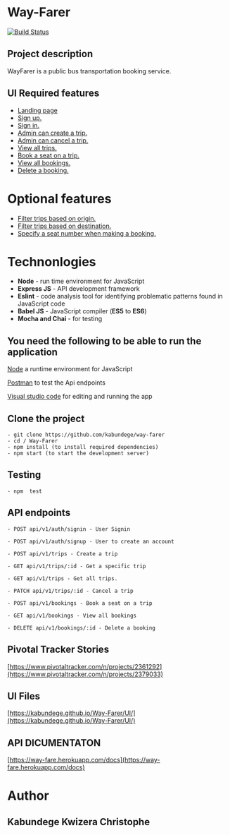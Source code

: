# **Way-Farer**
[![Build Status](https://travis-ci.org/kabundege/way-farer.svg?branch=develop)](https://travis-ci.org/kabundege/way-farer)


## **Project description**

WayFarer is a public bus transportation booking service.

## **UI Required features**

- [Landing page](https://kabundege.github.io/way-farer/)
- [Sign up.](https://kabundege.github.io/way-farer/UI/html/signup.html)
- [Sign in.](https://kabundege.github.io/way-farer/UI/html/signin.html)
- [Admin can create a trip.](https://kabundege.github.io/way-farer/UI/html/adminHome.html)
- [Admin can cancel a trip.](https://kabundege.github.io/way-farer/UI/html/trips.html)
- [View all trips.](https://kabundege.github.io/way-farer/UI/html/trips.html)
- [Book a seat on a trip.](https://kabundege.github.io/way-farer/UI/html/usertrips.html)
- [View all bookings.](https://kabundege.github.io/way-farer/UI/html/bookings.html)
- [Delete a booking.](https://kabundege.github.io/way-farer/UI/html/bookings.html)

# **Optional features**

- [Filter trips based on origin.](https://kabundege.github.io/way-farer/)
- [Filter trips based on destination.](https://kabundege.github.io/way-farer/l)
- [Specify a seat number when making a booking.](https://kabundege.github.io/way-farer/)

# **Technonlogies**

- **Node** - run time environment for JavaScript
- **Express JS** - API development framework
- **Eslint** - code analysis tool for identifying problematic patterns found in JavaScript code
- **Babel JS** - JavaScript compiler (**ES5** to **ES6**)
- **Mocha and Chai** - for testing

## **You need the following to be able to run the application**

[Node](https://nodejs.org/en/download/) a runtime environment for JavaScript

[Postman](https://www.getpostman.com/downloads/) to test the Api endpoints

[Visual studio code](https://code.visualstudio.com/download) for editing and running the app

## **Clone the project**

    - git clone https://github.com/kabundege/way-farer
    - cd / Way-Farer
    - npm install (to install required dependencies)
    - npm start (to start the development server)

## **Testing**

    - npm  test

## **API endpoints**
`- POST api/v1/auth/signin - User Signin`

`- POST api/v1/auth/signup - User to create an account`

`- POST api/v1/trips - Create a trip`

`- GET api/v1/trips/:id - Get a specific trip`

`- GET api/v1/trips - Get all trips.`

`- PATCH api/v1/trips/:id - Cancel a trip`

`- POST api/v1/bookings - Book a seat on a trip`

`- GET api/v1/bookings - View all bookings`

`- DELETE api/v1/bookings/:id - Delete a booking`

## **Pivotal Tracker Stories**

[https://www.pivotaltracker.com/n/projects/2361292](https://www.pivotaltracker.com/n/projects/2379033)

## **UI Files**

[https://kabundege.github.io/Way-Farer/UI/](https://kabundege.github.io/Way-Farer/UI/)

## **API DICUMENTATON**

[https://way-fare.herokuapp.com/docs](https://way-fare.herokuapp.com/docs)

# **Author**

## **Kabundege Kwizera Christophe**
